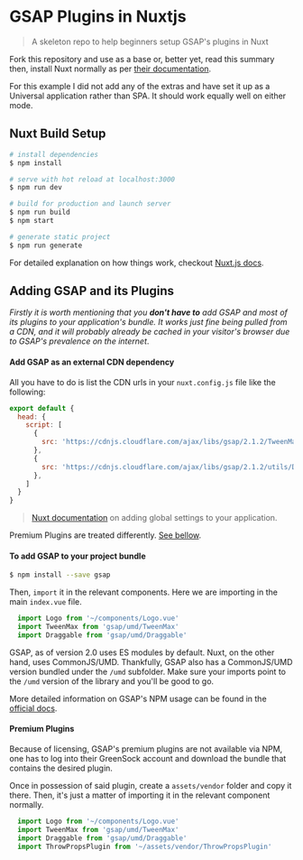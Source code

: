 # GSAP Plugins in Nuxtjs

> A skeleton repo to help beginners setup GSAP&#39;s plugins in Nuxt

Fork this repository and use as a base or, better yet, read this summary then, install Nuxt normally as per [their documentation](https://nuxtjs.org/).

For this example I did not add any of the extras and have set it up as a Universal application rather than SPA. It should work equally well on either mode.

## Nuxt Build Setup

``` bash
# install dependencies
$ npm install

# serve with hot reload at localhost:3000
$ npm run dev

# build for production and launch server
$ npm run build
$ npm start

# generate static project
$ npm run generate
```

For detailed explanation on how things work, checkout [Nuxt.js docs](https://nuxtjs.org).

## Adding GSAP and its Plugins

_Firstly it is worth mentioning that you **don't have to** add GSAP and most of its plugins to your application&#39;s bundle. It works just fine being pulled from a CDN, and it will probably already be cached in your visitor&#39;s browser due to GSAP&#39;s prevalence on the internet_.

<!-- The files the bellow examples touch are: `nuxt.config.js` and `index.vue`. -->

#### Add GSAP as an external CDN dependency

All you have to do is list the CDN urls in your `nuxt.config.js` file like the following:

``` javascript
export default {
  head: {
    script: [
      {
        src: 'https://cdnjs.cloudflare.com/ajax/libs/gsap/2.1.2/TweenMax.min.js'
      },
      {
        src: 'https://cdnjs.cloudflare.com/ajax/libs/gsap/2.1.2/utils/Draggable.min.js'
      },
    ]
  }
}
```

> [Nuxt documentation](https://nuxtjs.org/faq#global-settings) on adding global settings to your application.

Premium Plugins are treated differently. [See bellow](#premium-plugins).

#### To add GSAP to your project bundle
``` bash
$ npm install --save gsap
```

Then, `import` it in the relevant components. Here we are importing in the main `index.vue` file.

``` javascript
  import Logo from '~/components/Logo.vue'
  import TweenMax from 'gsap/umd/TweenMax'
  import Draggable from 'gsap/umd/Draggable'
```

GSAP, as of version 2.0 uses ES modules by default. Nuxt, on the other hand, uses CommonJS/UMD. Thankfully, GSAP also has a CommonJS/UMD version bundled under the `/umd` subfolder. Make sure your imports point to the `/umd` version of the library and you&#39;ll be good to go.

More detailed information on GSAP's NPM usage can be found in the [official docs](https://greensock.com/docs/NPMUsage).

#### Premium Plugins

Because of licensing, GSAP&#39;s premium plugins are not available via NPM, one has to log into their GreenSock account and download the bundle that contains the desired plugin.

Once in possession of said plugin, create a `assets/vendor` folder and copy it there. Then, it's just a matter of importing it in the relevant component normally.

``` javascript
  import Logo from '~/components/Logo.vue'
  import TweenMax from 'gsap/umd/TweenMax'
  import Draggable from 'gsap/umd/Draggable'
  import ThrowPropsPlugin from '~/assets/vendor/ThrowPropsPlugin'
```
